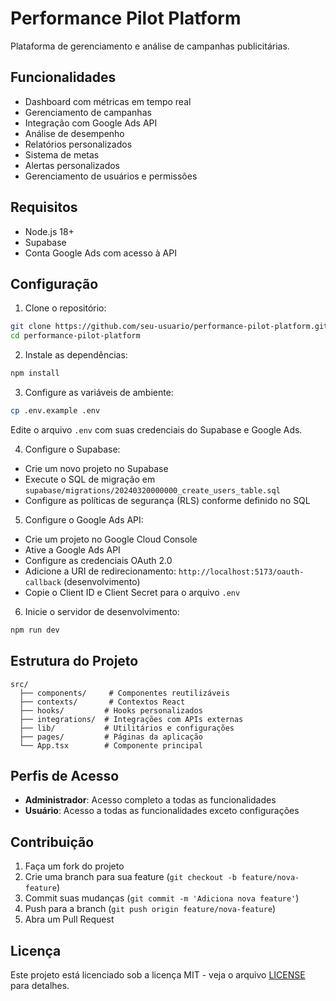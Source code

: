 # Performance Pilot Platform

Plataforma de gerenciamento e análise de campanhas publicitárias.

## Funcionalidades

- Dashboard com métricas em tempo real
- Gerenciamento de campanhas
- Integração com Google Ads API
- Análise de desempenho
- Relatórios personalizados
- Sistema de metas
- Alertas personalizados
- Gerenciamento de usuários e permissões

## Requisitos

- Node.js 18+
- Supabase
- Conta Google Ads com acesso à API

## Configuração

1. Clone o repositório:
```bash
git clone https://github.com/seu-usuario/performance-pilot-platform.git
cd performance-pilot-platform
```

2. Instale as dependências:
```bash
npm install
```

3. Configure as variáveis de ambiente:
```bash
cp .env.example .env
```
Edite o arquivo `.env` com suas credenciais do Supabase e Google Ads.

4. Configure o Supabase:
- Crie um novo projeto no Supabase
- Execute o SQL de migração em `supabase/migrations/20240320000000_create_users_table.sql`
- Configure as políticas de segurança (RLS) conforme definido no SQL

5. Configure o Google Ads API:
- Crie um projeto no Google Cloud Console
- Ative a Google Ads API
- Configure as credenciais OAuth 2.0
- Adicione a URI de redirecionamento: `http://localhost:5173/oauth-callback` (desenvolvimento)
- Copie o Client ID e Client Secret para o arquivo `.env`

6. Inicie o servidor de desenvolvimento:
```bash
npm run dev
```

## Estrutura do Projeto

```
src/
  ├── components/     # Componentes reutilizáveis
  ├── contexts/       # Contextos React
  ├── hooks/         # Hooks personalizados
  ├── integrations/  # Integrações com APIs externas
  ├── lib/           # Utilitários e configurações
  ├── pages/         # Páginas da aplicação
  └── App.tsx        # Componente principal
```

## Perfis de Acesso

- **Administrador**: Acesso completo a todas as funcionalidades
- **Usuário**: Acesso a todas as funcionalidades exceto configurações

## Contribuição

1. Faça um fork do projeto
2. Crie uma branch para sua feature (`git checkout -b feature/nova-feature`)
3. Commit suas mudanças (`git commit -m 'Adiciona nova feature'`)
4. Push para a branch (`git push origin feature/nova-feature`)
5. Abra um Pull Request

## Licença

Este projeto está licenciado sob a licença MIT - veja o arquivo [LICENSE](LICENSE) para detalhes.
